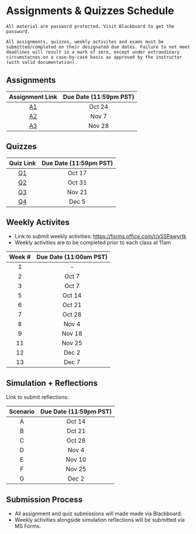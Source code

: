 # Assignments & Quizzes Schedule

```{warning}
All material are password protected. Visit Blackboard to get the password.
```

```{tip}
All assignments, quizzes, weekly activites and exams must be submitted/completed on their designated due dates. Failure to not meet deadlines will result in a mark of zero, except under extraodinary circumstacnes on a case-by-case basis as approved by the instructor (with valid documentation).
```

## Assignments 

| Assignment Link | Due Date (11:59pm PST) |
|:---------------:|:----------------------:|
|      [A1]()     |         Oct 24         |
|      [A2]()     |          Nov 7         |
|      [A3]()     |         Nov 28         |

## Quizzes

| Quiz Link | Due Date (11:59pm PST) |
|:---------:|:----------------------:|
|   [Q1](https://jstrieb.github.io/link-lock/#eyJ2IjoiMC4wLjEiLCJlIjoicm9ldXVLZTNWOVcxWXNVRzJEYTg3SDgxbUV0WXdYS0ZYQ1RxakRyUGM1ajhSWTd0cktIVmpmNVlaNTZIVTY2eHJYb0luUE1HWnlseUs0dzdJNEczZlBhWkQ1amhNQXhUcGZjWFo4Y3JXRVRDb0dVdzJib1A2NXphOGhFRHdkMFI2cEsvaHV2cTBGSDcxQWZHSkN4WElQS2tZQVZXSUdwMmNVcTFENlhZTlZjNjhjaGl6U2ZOZzRldWpGN29yaE09IiwiaSI6IlZ2WWVCRk9zK3MwWnYrY0IifQ==)  |         Oct 17         |
|   [Q2]()  |         Oct 31         |
|   [Q3]()  |         Nov 21         |
|   [Q4]()  |          Dec 5         |

## Weekly Activites

- Link to submit weekly activities: https://forms.office.com/r/x5SPawyrtk
- Weekly activities are to be completed prior to each class at 11am

| Week # | Due Date (11:00am PST) |
|:------:|:----------------------:|
|    1   |            -           |
|    2   |          Oct 7         |
|    3   |          Oct 7         |
|    5   |         Oct 14         |
|    6   |         Oct 21         |
|    7   |         Oct 28         |
|    8   |          Nov 4         |
|    9   |         Nov 18         |
|   11   |         Nov 25         |
|   12   |          Dec 2         |
|   13   |          Dec 7         |

## Simulation + Reflections 

Link to submit reflections: 

|Scenario| Due Date (11:59pm PST) |
|:------:|:----------------------:|
|    A   |         Oct 14         |
|    B   |         Oct 21         |
|    C   |         Oct 28         |
|    D   |          Nov 4         |
|    E   |         Nov 10         |
|    F   |         Nov 25         |
|    G   |          Dec 2         |

## Submission Process

- All assignment and quiz submissions will made made via Blackboard.
- Weekly activities alongside simulation reflections will be submitted via MS Forms.


